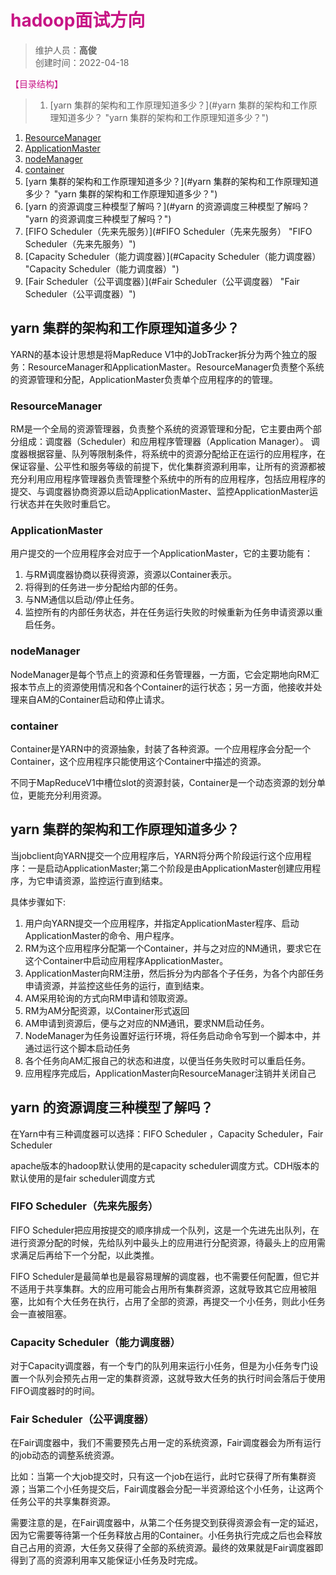 # <font color=#C71585>hadoop面试方向</font>
>维护人员：**高俊**  
>创建时间：2022-04-18

<font color=#C71585>【目录结构】</font>   

>1. [yarn 集群的架构和工作原理知道多少？](#yarn 集群的架构和工作原理知道多少？ "yarn 集群的架构和工作原理知道多少？")
  1. [ResourceManager](#ResourceManager "ResourceManager")
  1. [ApplicationMaster](#ApplicationMaster "ApplicationMaster")
  1. [nodeManager](#nodeManager "nodeManager")
  1. [container](#container "container")
1. [yarn 集群的架构和工作原理知道多少？](#yarn 集群的架构和工作原理知道多少？ "yarn 集群的架构和工作原理知道多少？")
1. [yarn 的资源调度三种模型了解吗？](#yarn 的资源调度三种模型了解吗？ "yarn 的资源调度三种模型了解吗？")
  1. [FIFO Scheduler（先来先服务）](#FIFO Scheduler（先来先服务） "FIFO Scheduler（先来先服务）")
  1. [Capacity Scheduler（能力调度器）](#Capacity Scheduler（能力调度器） "Capacity Scheduler（能力调度器）")
  1. [Fair Scheduler（公平调度器）](#Fair Scheduler（公平调度器） "Fair Scheduler（公平调度器）")

## yarn 集群的架构和工作原理知道多少？
YARN的基本设计思想是将MapReduce V1中的JobTracker拆分为两个独立的服务：ResourceManager和ApplicationMaster。ResourceManager负责整个系统的资源管理和分配，ApplicationMaster负责单个应用程序的的管理。
### ResourceManager
RM是一个全局的资源管理器，负责整个系统的资源管理和分配，它主要由两个部分组成：调度器（Scheduler）和应用程序管理器（Application Manager）。
调度器根据容量、队列等限制条件，将系统中的资源分配给正在运行的应用程序，在保证容量、公平性和服务等级的前提下，优化集群资源利用率，让所有的资源都被充分利用应用程序管理器负责管理整个系统中的所有的应用程序，包括应用程序的提交、与调度器协商资源以启动ApplicationMaster、监控ApplicationMaster运行状态并在失败时重启它。

### ApplicationMaster
用户提交的一个应用程序会对应于一个ApplicationMaster，它的主要功能有：
1. 与RM调度器协商以获得资源，资源以Container表示。
1. 将得到的任务进一步分配给内部的任务。
1. 与NM通信以启动/停止任务。
1. 监控所有的内部任务状态，并在任务运行失败的时候重新为任务申请资源以重启任务。

### nodeManager
NodeManager是每个节点上的资源和任务管理器，一方面，它会定期地向RM汇报本节点上的资源使用情况和各个Container的运行状态；另一方面，他接收并处理来自AM的Container启动和停止请求。

### container
  Container是YARN中的资源抽象，封装了各种资源。一个应用程序会分配一个Container，这个应用程序只能使用这个Container中描述的资源。

  不同于MapReduceV1中槽位slot的资源封装，Container是一个动态资源的划分单位，更能充分利用资源。

## yarn 集群的架构和工作原理知道多少？
  当jobclient向YARN提交一个应用程序后，YARN将分两个阶段运行这个应用程序：一是启动ApplicationMaster;第二个阶段是由ApplicationMaster创建应用程序，为它申请资源，监控运行直到结束。

  具体步骤如下:
1. 用户向YARN提交一个应用程序，并指定ApplicationMaster程序、启动ApplicationMaster的命令、用户程序。
1. RM为这个应用程序分配第一个Container，并与之对应的NM通讯，要求它在这个Container中启动应用程序ApplicationMaster。
1. ApplicationMaster向RM注册，然后拆分为内部各个子任务，为各个内部任务申请资源，并监控这些任务的运行，直到结束。
1. AM采用轮询的方式向RM申请和领取资源。
1. RM为AM分配资源，以Container形式返回
1. AM申请到资源后，便与之对应的NM通讯，要求NM启动任务。
1. NodeManager为任务设置好运行环境，将任务启动命令写到一个脚本中，并通过运行这个脚本启动任务
1. 各个任务向AM汇报自己的状态和进度，以便当任务失败时可以重启任务。
1. 应用程序完成后，ApplicationMaster向ResourceManager注销并关闭自己

## yarn 的资源调度三种模型了解吗？
  在Yarn中有三种调度器可以选择：FIFO Scheduler ，Capacity Scheduler，Fair Scheduler

  apache版本的hadoop默认使用的是capacity scheduler调度方式。CDH版本的默认使用的是fair scheduler调度方式
### FIFO Scheduler（先来先服务）
  FIFO Scheduler把应用按提交的顺序排成一个队列，这是一个先进先出队列，在进行资源分配的时候，先给队列中最头上的应用进行分配资源，待最头上的应用需求满足后再给下一个分配，以此类推。

  FIFO Scheduler是最简单也是最容易理解的调度器，也不需要任何配置，但它并不适用于共享集群。大的应用可能会占用所有集群资源，这就导致其它应用被阻塞，比如有个大任务在执行，占用了全部的资源，再提交一个小任务，则此小任务会一直被阻塞。

### Capacity Scheduler（能力调度器）
对于Capacity调度器，有一个专门的队列用来运行小任务，但是为小任务专门设置一个队列会预先占用一定的集群资源，这就导致大任务的执行时间会落后于使用FIFO调度器时的时间。

### Fair Scheduler（公平调度器）
  在Fair调度器中，我们不需要预先占用一定的系统资源，Fair调度器会为所有运行的job动态的调整系统资源。

  比如：当第一个大job提交时，只有这一个job在运行，此时它获得了所有集群资源；当第二个小任务提交后，Fair调度器会分配一半资源给这个小任务，让这两个任务公平的共享集群资源。

  需要注意的是，在Fair调度器中，从第二个任务提交到获得资源会有一定的延迟，因为它需要等待第一个任务释放占用的Container。小任务执行完成之后也会释放自己占用的资源，大任务又获得了全部的系统资源。最终的效果就是Fair调度器即得到了高的资源利用率又能保证小任务及时完成。
